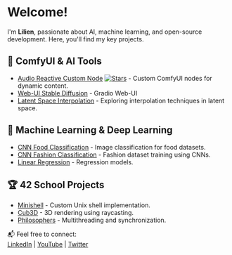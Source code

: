 # Welcome!  
I'm **Lilien**, passionate about AI, machine learning, and open-source development. Here, you'll find my key projects.


## 🔧 ComfyUI & AI Tools  
- [Audio Reactive Custom Node](https://github.com/yvann-ba/ComfyUI_Yvann-Nodes) [![Stars](https://img.shields.io/github/stars/yvann-ba/ComfyUI_Yvann-Nodes?style=social)](https://github.com/yvann-ba/ComfyUI_Yvann-Nodes) - Custom ComfyUI nodes for dynamic content.
- [Web-UI Stable Diffusion](https://github.com/Lilien86/Image_Generator_SD) - Gradio Web-UI
- [Latent Space Interpolation](https://github.com/Lilien86/Comfyui_Lilien) - Exploring interpolation techniques in latent space.

## 🤖 Machine Learning & Deep Learning  
- [CNN Food Classification](https://github.com/Lilien86/Food_Wars_Dataset) - Image classification for food datasets.  
- [CNN Fashion Classification](https://github.com/Lilien86/Fashion_Computer_Vision) - Fashion dataset training using CNNs.  
- [Linear Regression](https://github.com/Lilien86/Linear_Regression_Model) - Regression models.  

## 🏆 42 School Projects  
- [Minishell](https://github.com/Lilien86?tab=repositories) - Custom Unix shell implementation.  
- [Cub3D](https://github.com/Lilien86/Cube_3d) - 3D rendering using raycasting.  
- [Philosophers](https://github.com/Lilien86/Philosophers) - Multithreading and synchronization.  


📬 Feel free to connect:  
[LinkedIn](https://www.linkedin.com/in/lilien-auger-93b1b2258/) | [YouTube](https://www.youtube.com/channel/UCxgptCB1LLyliuXIEvfGAqw) | [Twitter](https://x.com/Lilien_RIG)  
